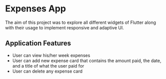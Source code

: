 # Expenses App

The aim of this project was to explore all different widgets of Flutter along with their usage to implement responsive and adaptive UI.

## Application Features

- User can view his/her week expenses
- User can add new expense card that contains the amount paid, the date, and a title of what the user paid for
- User can delete any expense card
